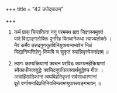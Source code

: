 +++
title = "42 उपोद्घातम्"

+++
1. कर्म प्राक् चिन्तयित्वा ननु परममथ ब्रह्म जिज्ञास्यमुक्तं  
पादे विद्याङ्गतोक्तिः पुनरिह वितथानेकधा त्याज्यतोक्तेः ।  
मैवं कर्मैव तत्तद्गुणयुतविनियुक्त्यन्यभावेन भिन्नं  
विद्यानिष्पत्तिहेतुः किमपि च सुकृतं स्यान्निवृत्त्येकसंज्ञम् ॥

2. त्यागः काम्यक्रियाणां क्वचन परविदः क्वाप्यनर्हक्रियाणां  
स्वैकाधीनत्वबुद्धेः क्वचिदनुपधिकस्वार्थबुद्धेश्च गीतः ।  
अत्राहिंसादिकानां त्वघविहतिकृतां सर्वसाधारणानां  
ब्रूते वर्णाश्रमादिप्रतिनियतिमतामप्युपास्त्यङ्गभावम् ॥